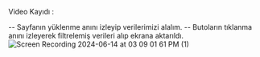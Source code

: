 Video Kayıdı : 

-- Sayfanın yüklenme anını izleyip verilerimizi alalım.
-- Butoların tıklanma anını izleyerek filtrelemiş verileri alıp ekrana aktarıldı.![Screen Recording 2024-06-14 at 03 09 01 61 PM (1)](https://github.com/gknsntrk90/QR-Menu/assets/133425361/386c75ff-a880-4dcd-91b1-cdaf8640fe46)

